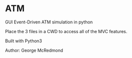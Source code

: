 # ATM
GUI Event-Driven ATM simulation in python

Place the 3 files in a CWD to access all of the MVC features.

Built with Python3

Author: George McRedmond
